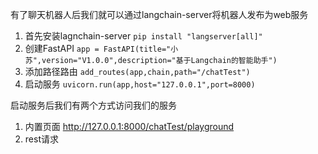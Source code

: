 有了聊天机器人后我们就可以通过langchain-server将机器人发布为web服务

1. 首先安装lagnchain-server ```pip install "langserver[all]"```
2. 创建FastAPI ```app = FastAPI(title="小苏",version="V1.0.0",description="基于Langchain的智能助手")```
3. 添加路径路由 ```add_routes(app,chain,path="/chatTest")```
4. 启动服务 ```uvicorn.run(app,host="127.0.0.1",port=8000)```

启动服务后我们有两个方式访问我们的服务
1. 内置页面 http://127.0.0.1:8000/chatTest/playground
2. rest请求
 